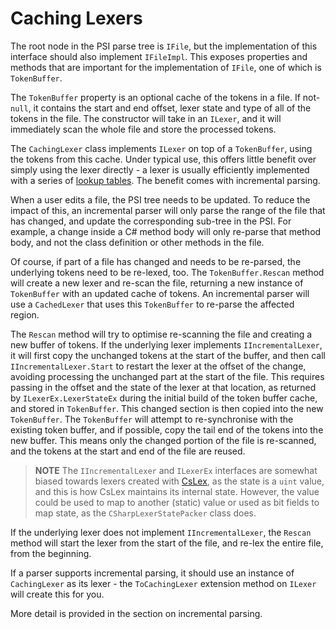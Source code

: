 ---
---

# Caching Lexers

The root node in the PSI parse tree is `IFile`, but the implementation of this interface should also implement `IFileImpl`. This exposes properties and methods that are important for the implementation of `IFile`, one of which is `TokenBuffer`.

The `TokenBuffer` property is an optional cache of the tokens in a file. If not-`null`, it contains the start and end offset, lexer state and type of all of the tokens in the file. The constructor will take in an `ILexer`, and it will immediately scan the whole file and store the processed tokens.

The `CachingLexer` class implements `ILexer` on top of a `TokenBuffer`, using the tokens from this cache. Under typical use, this offers little benefit over simply using the lexer directly - a lexer is usually efficiently implemented with a series of [lookup tables](http://www.cs.man.ac.uk/~pjj/cs212/ho/node6.html). The benefit comes with incremental parsing.

When a user edits a file, the PSI tree needs to be updated. To reduce the impact of this, an incremental parser will only parse the range of the file that has changed, and update the corresponding sub-tree in the PSI. For example, a change inside a C# method body will only re-parse that method body, and not the class definition or other methods in the file.

Of course, if part of a file has changed and needs to be re-parsed, the underlying tokens need to be re-lexed, too. The `TokenBuffer.Rescan` method will create a new lexer and re-scan the file, returning a new instance of `TokenBuffer` with an updated cache of tokens. An incremental parser will use a `CachedLexer` that uses this `TokenBuffer` to re-parse the affected region.

The `Rescan` method will try to optimise re-scanning the file and creating a new buffer of tokens. If the underlying lexer implements `IIncrementalLexer`, it will first copy the unchanged tokens at the start of the buffer, and then call `IIncrementalLexer.Start` to restart the lexer at the offset of the change, avoiding processing the unchanged part at the start of the file. This requires passing in the offset and the state of the lexer at that location, as returned by `ILexerEx.LexerStateEx` during the initial build of the token buffer cache, and stored in `TokenBuffer`. This changed section is then copied into the new `TokenBuffer`. The `TokenBuffer` will attempt to re-synchronise with the existing token buffer, and if possible, copy the tail end of the tokens into the new buffer. This means only the changed portion of the file is re-scanned, and the tokens at the start and end of the file are reused.

> **NOTE** The `IIncrementalLexer` and `ILexerEx` interfaces are somewhat biased towards lexers created with [CsLex](CsLex.md), as the state is a `uint` value, and this is how CsLex maintains its internal state. However, the value could be used to map to another (static) value or used as bit fields to map state, as the `CSharpLexerStatePacker` class does.

If the underlying lexer does not implement `IIncrementalLexer`, the `Rescan` method will start the lexer from the start of the file, and re-lex the entire file, from the beginning.

If a parser supports incremental parsing, it should use an instance of `CachingLexer` as its lexer - the `ToCachingLexer` extension method on `ILexer` will create this for you.

More detail is provided in the section on incremental parsing.

